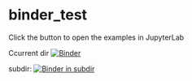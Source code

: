 # binder_test


Click the button to open the examples in JupyterLab

Ccurrent dir
[![Binder](https://mybinder.org/badge_logo.svg)](https://mybinder.org/v2/gh/ptitzler/binder_test/master?urlpath=%2Flab)

subdir:
[![Binder in subdir](https://mybinder.org/badge_logo.svg)](https://mybinder.org/v2/gh/ptitzler/binder_test/master?urlpath=%2Flab/tree/notebooks/)
